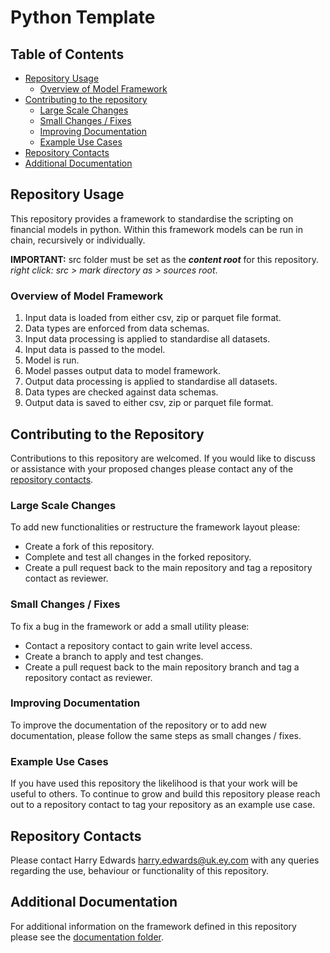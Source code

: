 # Python Template

## Table of Contents
* [Repository Usage](#repository-usage)
  * [Overview of Model Framework](#overview-of-model-framework)
* [Contributing to the repository](#contributing-to-the-repository)
  * [Large Scale Changes](#large-scale-changes)
  * [Small Changes / Fixes](#small-changes--fixes)
  * [Improving Documentation](#improving-documentation)
  * [Example Use Cases](#example-use-cases)
* [Repository Contacts](#repository-contacts)
* [Additional Documentation](#additional-documentation)

## Repository Usage
This repository provides a framework to standardise the scripting on financial 
models in python. Within this framework models can be run in chain, recursively
or individually.

**IMPORTANT:** src folder must be set as the **_content root_** for this repository.
_right click: src > mark directory as > sources root_.

### Overview of Model Framework
1. Input data is loaded from either csv, zip or parquet file format.
2. Data types are enforced from data schemas.
3. Input data processing is applied to standardise all datasets.
4. Input data is passed to the model.
5. Model is run.
6. Model passes output data to model framework.
7. Output data processing is applied to standardise all datasets.
8. Data types are checked against data schemas.
9. Output data is saved to either csv, zip or parquet file format.

## Contributing to the Repository
Contributions to this repository are welcomed. If you would like to discuss or
assistance with your proposed changes please contact any of the 
[repository contacts](#repository-contacts).

### Large Scale Changes
To add new functionalities or restructure the framework layout please:
* Create a fork of this repository.
* Complete and test all changes in the forked repository.
* Create a pull request back to the main repository and tag a repository contact as reviewer.

### Small Changes / Fixes
To fix a bug in the framework or add a small utility please:
* Contact a repository contact to gain write level access.
* Create a branch to apply and test changes.
* Create a pull request back to the main repository branch and tag a repository contact as reviewer.

### Improving Documentation
To improve the documentation of the repository or to add new documentation, please 
follow the same steps as small changes / fixes.

### Example Use Cases
If you have used this repository the likelihood is that your work will be useful to others.
To continue to grow and build this repository please reach out to a repository contact
to tag your repository as an example use case.

## Repository Contacts
Please contact Harry Edwards [harry.edwards@uk.ey.com](mailto:harry.edwards@uk.ey.com) 
with any queries regarding the use, behaviour or functionality of this repository.

## Additional Documentation
For additional information on the framework defined in this repository please see the 
[documentation folder](https://github.com/hledwards33/python-template/tree/master/documentation).